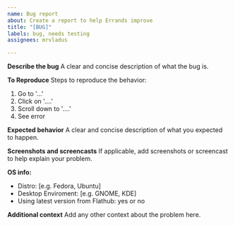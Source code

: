 ```yaml
---
name: Bug report
about: Create a report to help Errands improve
title: "[BUG]"
labels: bug, needs testing
assignees: mrvladus

---
```


**Describe the bug**
A clear and concise description of what the bug is.

**To Reproduce**
Steps to reproduce the behavior:
1. Go to '...'
2. Click on '....'
3. Scroll down to '....'
4. See error

**Expected behavior**
A clear and concise description of what you expected to happen.

**Screenshots and screencasts**
If applicable, add screenshots or screencast to help explain your problem.

**OS info:**
- Distro: [e.g. Fedora, Ubuntu]
- Desktop Enviroment: [e.g. GNOME, KDE]
- Using latest version from Flathub: yes or no 

**Additional context**
Add any other context about the problem here.
